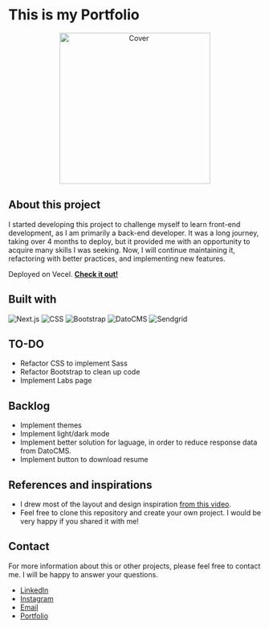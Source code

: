 # This is my Portfolio

<p align="center">
<img src="https://www.datocms-assets.com/95711/1690247256-header-img.svg" alt="Cover" width="300">
</p>

## About this project
I started developing this project to challenge myself to learn front-end development, as I am primarily a back-end developer. It was a long journey, taking over 4 months to deploy, but it provided me with an opportunity to acquire many skills I was seeking. Now, I will continue maintaining it, refactoring with better practices, and implementing new features.

Deployed on Vecel. **[Check it out!](https://www.lucashardman.com.br)**

## Built with
![Next.js](https://img.shields.io/badge/Next.js%20-%23000000.svg?&style=for-the-badge&logo=nextdotjs&logoColor=%23FFFFFF)
![CSS](https://img.shields.io/badge/CSS3%20-%231572B6.svg?&style=for-the-badge&logo=CSS3&logoColor=%23FFFFFF)
![Bootstrap](https://img.shields.io/badge/Bootstrap%20-%237952B3.svg?&style=for-the-badge&logo=bootstrap&logoColor=%23FFFFFF)
![DatoCMS](https://img.shields.io/badge/DatoCMS%20-%23FF7751.svg?&style=for-the-badge&logo=datocms&logoColor=%23FFFFFF)
![Sendgrid](https://img.shields.io/badge/Sendgrid%20-%23F22F46.svg?&style=for-the-badge&logo=twilio&logoColor=%23FFFFFF)

## TO-DO
- Refactor CSS to implement Sass
- Refactor Bootstrap to clean up code
- Implement Labs page

## Backlog
- Implement themes
- Implement light/dark mode
- Implement better solution for laguage, in order to reduce response data from DatoCMS.
- Implement button to download resume


## References and inspirations
- I drew most of the layout and design inspiration [from this video](https://www.youtube.com/watch?v=hYv6BM2fWd8).
- Feel free to clone this repository and create your own project. I would be very happy if you shared it with me!


## Contact 

For more information about this or other projects, please feel free to contact me. I will be happy to answer your questions.

 - [LinkedIn](https://www.linkedin.com/in/lucashardman)
 - [Instagram](https://www.instagram.com/lucashardman)
 - [Email](contato@lucashardman.com.br)
 - [Portfolio](https://www.lucashardman.com.br)
